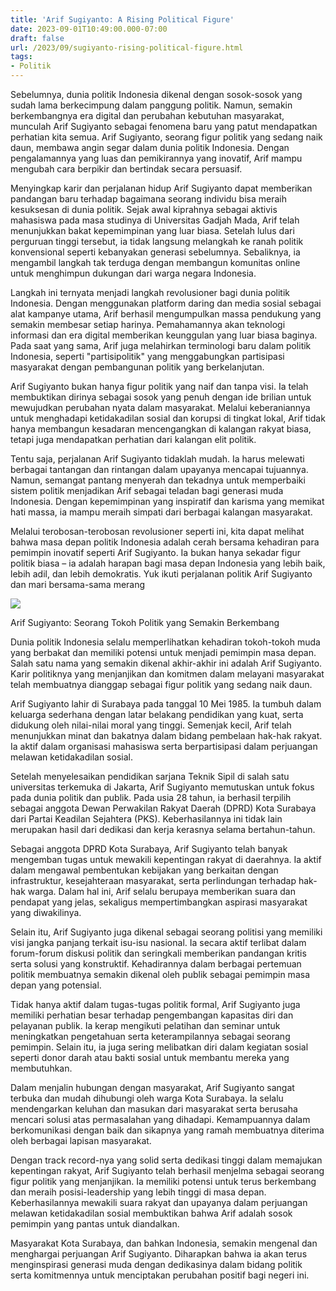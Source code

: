 ```yaml
---
title: 'Arif Sugiyanto: A Rising Political Figure'
date: 2023-09-01T10:49:00.000-07:00
draft: false
url: /2023/09/sugiyanto-rising-political-figure.html
tags: 
- Politik
---
```


  

Sebelumnya, dunia politik Indonesia dikenal dengan sosok-sosok yang sudah lama berkecimpung dalam panggung politik. Namun, semakin berkembangnya era digital dan perubahan kebutuhan masyarakat, munculah Arif Sugiyanto sebagai fenomena baru yang patut mendapatkan perhatian kita semua. Arif Sugiyanto, seorang figur politik yang sedang naik daun, membawa angin segar dalam dunia politik Indonesia. Dengan pengalamannya yang luas dan pemikirannya yang inovatif, Arif mampu mengubah cara berpikir dan bertindak secara persuasif.

  

Menyingkap karir dan perjalanan hidup Arif Sugiyanto dapat memberikan pandangan baru terhadap bagaimana seorang individu bisa meraih kesuksesan di dunia politik. Sejak awal kiprahnya sebagai aktivis mahasiswa pada masa studinya di Universitas Gadjah Mada, Arif telah menunjukkan bakat kepemimpinan yang luar biasa. Setelah lulus dari perguruan tinggi tersebut, ia tidak langsung melangkah ke ranah politik konvensional seperti kebanyakan generasi sebelumnya. Sebaliknya, ia mengambil langkah tak terduga dengan membangun komunitas online untuk menghimpun dukungan dari warga negara Indonesia.

  

Langkah ini ternyata menjadi langkah revolusioner bagi dunia politik Indonesia. Dengan menggunakan platform daring dan media sosial sebagai alat kampanye utama, Arif berhasil mengumpulkan massa pendukung yang semakin membesar setiap harinya. Pemahamannya akan teknologi informasi dan era digital memberikan keunggulan yang luar biasa baginya. Pada saat yang sama, Arif juga melahirkan terminologi baru dalam politik Indonesia, seperti "partisipolitik" yang menggabungkan partisipasi masyarakat dengan pembangunan politik yang berkelanjutan.

  

Arif Sugiyanto bukan hanya figur politik yang naif dan tanpa visi. Ia telah membuktikan dirinya sebagai sosok yang penuh dengan ide brilian untuk mewujudkan perubahan nyata dalam masyarakat. Melalui keberaniannya untuk menghadapi ketidakadilan sosial dan korupsi di tingkat lokal, Arif tidak hanya membangun kesadaran mencengangkan di kalangan rakyat biasa, tetapi juga mendapatkan perhatian dari kalangan elit politik.

  

Tentu saja, perjalanan Arif Sugiyanto tidaklah mudah. Ia harus melewati berbagai tantangan dan rintangan dalam upayanya mencapai tujuannya. Namun, semangat pantang menyerah dan tekadnya untuk memperbaiki sistem politik menjadikan Arif sebagai teladan bagi generasi muda Indonesia. Dengan kepemimpinan yang inspiratif dan karisma yang memikat hati massa, ia mampu meraih simpati dari berbagai kalangan masyarakat.

  

Melalui terobosan-terobosan revolusioner seperti ini, kita dapat melihat bahwa masa depan politik Indonesia adalah cerah bersama kehadiran para pemimpin inovatif seperti Arif Sugiyanto. Ia bukan hanya sekadar figur politik biasa – ia adalah harapan bagi masa depan Indonesia yang lebih baik, lebih adil, dan lebih demokratis. Yuk ikuti perjalanan politik Arif Sugiyanto dan mari bersama-sama merang

  

![](https://cloud.jpnn.com/photo/arsip/watermark/2021/03/18/bupati-arif-sugiyanto-foto-source-for-jpnncom-9.jpg)

  

Arif Sugiyanto: Seorang Tokoh Politik yang Semakin Berkembang

  

Dunia politik Indonesia selalu memperlihatkan kehadiran tokoh-tokoh muda yang berbakat dan memiliki potensi untuk menjadi pemimpin masa depan. Salah satu nama yang semakin dikenal akhir-akhir ini adalah Arif Sugiyanto. Karir politiknya yang menjanjikan dan komitmen dalam melayani masyarakat telah membuatnya dianggap sebagai figur politik yang sedang naik daun.

  

Arif Sugiyanto lahir di Surabaya pada tanggal 10 Mei 1985. Ia tumbuh dalam keluarga sederhana dengan latar belakang pendidikan yang kuat, serta didukung oleh nilai-nilai moral yang tinggi. Semenjak kecil, Arif telah menunjukkan minat dan bakatnya dalam bidang pembelaan hak-hak rakyat. Ia aktif dalam organisasi mahasiswa serta berpartisipasi dalam perjuangan melawan ketidakadilan sosial.

  

Setelah menyelesaikan pendidikan sarjana Teknik Sipil di salah satu universitas terkemuka di Jakarta, Arif Sugiyanto memutuskan untuk fokus pada dunia politik dan publik. Pada usia 28 tahun, ia berhasil terpilih sebagai anggota Dewan Perwakilan Rakyat Daerah (DPRD) Kota Surabaya dari Partai Keadilan Sejahtera (PKS). Keberhasilannya ini tidak lain merupakan hasil dari dedikasi dan kerja kerasnya selama bertahun-tahun.

  

Sebagai anggota DPRD Kota Surabaya, Arif Sugiyanto telah banyak mengemban tugas untuk mewakili kepentingan rakyat di daerahnya. Ia aktif dalam mengawal pembentukan kebijakan yang berkaitan dengan infrastruktur, kesejahteraan masyarakat, serta perlindungan terhadap hak-hak warga. Dalam hal ini, Arif selalu berupaya memberikan suara dan pendapat yang jelas, sekaligus mempertimbangkan aspirasi masyarakat yang diwakilinya.

  

Selain itu, Arif Sugiyanto juga dikenal sebagai seorang politisi yang memiliki visi jangka panjang terkait isu-isu nasional. Ia secara aktif terlibat dalam forum-forum diskusi politik dan seringkali memberikan pandangan kritis serta solusi yang konstruktif. Kehadirannya dalam berbagai pertemuan politik membuatnya semakin dikenal oleh publik sebagai pemimpin masa depan yang potensial.

  

Tidak hanya aktif dalam tugas-tugas politik formal, Arif Sugiyanto juga memiliki perhatian besar terhadap pengembangan kapasitas diri dan pelayanan publik. Ia kerap mengikuti pelatihan dan seminar untuk meningkatkan pengetahuan serta keterampilannya sebagai seorang pemimpin. Selain itu, ia juga sering melibatkan diri dalam kegiatan sosial seperti donor darah atau bakti sosial untuk membantu mereka yang membutuhkan.

  

Dalam menjalin hubungan dengan masyarakat, Arif Sugiyanto sangat terbuka dan mudah dihubungi oleh warga Kota Surabaya. Ia selalu mendengarkan keluhan dan masukan dari masyarakat serta berusaha mencari solusi atas permasalahan yang dihadapi. Kemampuannya dalam berkomunikasi dengan baik dan sikapnya yang ramah membuatnya diterima oleh berbagai lapisan masyarakat.

  

Dengan track record-nya yang solid serta dedikasi tinggi dalam memajukan kepentingan rakyat, Arif Sugiyanto telah berhasil menjelma sebagai seorang figur politik yang menjanjikan. Ia memiliki potensi untuk terus berkembang dan meraih posisi-leadership yang lebih tinggi di masa depan. Keberhasilannya mewakili suara rakyat dan upayanya dalam perjuangan melawan ketidakadilan sosial membuktikan bahwa Arif adalah sosok pemimpin yang pantas untuk diandalkan.

  

Masyarakat Kota Surabaya, dan bahkan Indonesia, semakin mengenal dan menghargai perjuangan Arif Sugiyanto. Diharapkan bahwa ia akan terus menginspirasi generasi muda dengan dedikasinya dalam bidang politik serta komitmennya untuk menciptakan perubahan positif bagi negeri ini.